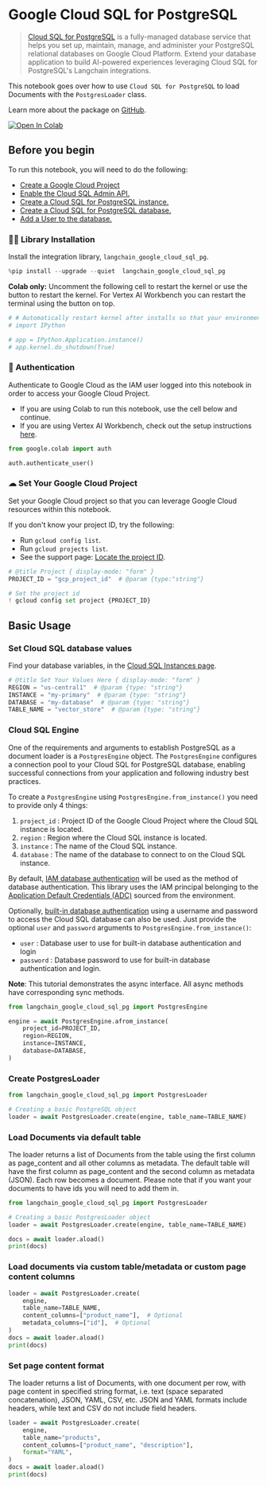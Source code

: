 # Google Cloud SQL for PostgreSQL

> [Cloud SQL for PostgreSQL](https://cloud.google.com/sql/docs/postgres) is a fully-managed database service that helps you set up, maintain, manage, and administer your PostgreSQL relational databases on Google Cloud Platform. Extend your database application to build AI-powered experiences leveraging Cloud SQL for PostgreSQL's Langchain integrations.

This notebook goes over how to use `Cloud SQL for PostgreSQL` to load Documents with the `PostgresLoader` class.

Learn more about the package on [GitHub](https://github.com/googleapis/langchain-google-cloud-sql-pg-python/).

[![Open In Colab](https://colab.research.google.com/assets/colab-badge.svg)](https://colab.research.google.com/github/googleapis/langchain-google-cloud-sql-pg-python/blob/main/docs/document_loader.ipynb)

## Before you begin

To run this notebook, you will need to do the following:

 * [Create a Google Cloud Project](https://developers.google.com/workspace/guides/create-project)
 * [Enable the Cloud SQL Admin API.](https://console.cloud.google.com/marketplace/product/google/sqladmin.googleapis.com)
 * [Create a Cloud SQL for PostgreSQL instance.](https://cloud.google.com/sql/docs/postgres/create-instance)
 * [Create a Cloud SQL for PostgreSQL database.](https://cloud.google.com/sql/docs/postgres/create-manage-databases)
 * [Add a User to the database.](https://cloud.google.com/sql/docs/postgres/create-manage-users)

### 🦜🔗 Library Installation
Install the integration library, `langchain_google_cloud_sql_pg`.


```python
%pip install --upgrade --quiet  langchain_google_cloud_sql_pg
```

**Colab only:** Uncomment the following cell to restart the kernel or use the button to restart the kernel. For Vertex AI Workbench you can restart the terminal using the button on top.


```python
# # Automatically restart kernel after installs so that your environment can access the new packages
# import IPython

# app = IPython.Application.instance()
# app.kernel.do_shutdown(True)
```

### 🔐 Authentication
Authenticate to Google Cloud as the IAM user logged into this notebook in order to access your Google Cloud Project.

* If you are using Colab to run this notebook, use the cell below and continue.
* If you are using Vertex AI Workbench, check out the setup instructions [here](https://github.com/GoogleCloudPlatform/generative-ai/tree/main/setup-env).


```python
from google.colab import auth

auth.authenticate_user()
```

### ☁ Set Your Google Cloud Project
Set your Google Cloud project so that you can leverage Google Cloud resources within this notebook.

If you don't know your project ID, try the following:

* Run `gcloud config list`.
* Run `gcloud projects list`.
* See the support page: [Locate the project ID](https://support.google.com/googleapi/answer/7014113).


```python
# @title Project { display-mode: "form" }
PROJECT_ID = "gcp_project_id"  # @param {type:"string"}

# Set the project id
! gcloud config set project {PROJECT_ID}
```

## Basic Usage

### Set Cloud SQL database values
Find your database variables, in the [Cloud SQL Instances page](https://console.cloud.google.com/sql/instances).


```python
# @title Set Your Values Here { display-mode: "form" }
REGION = "us-central1"  # @param {type: "string"}
INSTANCE = "my-primary"  # @param {type: "string"}
DATABASE = "my-database"  # @param {type: "string"}
TABLE_NAME = "vector_store"  # @param {type: "string"}
```

### Cloud SQL Engine

One of the requirements and arguments to establish PostgreSQL as a document loader is a `PostgresEngine` object. The `PostgresEngine`  configures a connection pool to your Cloud SQL for PostgreSQL database, enabling successful connections from your application and following industry best practices.

To create a `PostgresEngine` using `PostgresEngine.from_instance()` you need to provide only 4 things:

1. `project_id` : Project ID of the Google Cloud Project where the Cloud SQL instance is located.
1. `region` : Region where the Cloud SQL instance is located.
1. `instance` : The name of the Cloud SQL instance.
1. `database` : The name of the database to connect to on the Cloud SQL instance.

By default, [IAM database authentication](https://cloud.google.com/sql/docs/postgres/iam-authentication) will be used as the method of database authentication. This library uses the IAM principal belonging to the [Application Default Credentials (ADC)](https://cloud.google.com/docs/authentication/application-default-credentials) sourced from the environment.

Optionally, [built-in database authentication](https://cloud.google.com/sql/docs/postgres/users) using a username and password to access the Cloud SQL database can also be used. Just provide the optional `user` and `password` arguments to `PostgresEngine.from_instance()`:

* `user` : Database user to use for built-in database authentication and login
* `password` : Database password to use for built-in database authentication and login.


**Note**: This tutorial demonstrates the async interface. All async methods have corresponding sync methods.


```python
from langchain_google_cloud_sql_pg import PostgresEngine

engine = await PostgresEngine.afrom_instance(
    project_id=PROJECT_ID,
    region=REGION,
    instance=INSTANCE,
    database=DATABASE,
)
```

### Create PostgresLoader


```python
from langchain_google_cloud_sql_pg import PostgresLoader

# Creating a basic PostgreSQL object
loader = await PostgresLoader.create(engine, table_name=TABLE_NAME)
```

### Load Documents via default table
The loader returns a list of Documents from the table using the first column as page_content and all other columns as metadata. The default table will have the first column as
page_content and the second column as metadata (JSON). Each row becomes a document. Please note that if you want your documents to have ids you will need to add them in.


```python
from langchain_google_cloud_sql_pg import PostgresLoader

# Creating a basic PostgresLoader object
loader = await PostgresLoader.create(engine, table_name=TABLE_NAME)

docs = await loader.aload()
print(docs)
```

### Load documents via custom table/metadata or custom page content columns


```python
loader = await PostgresLoader.create(
    engine,
    table_name=TABLE_NAME,
    content_columns=["product_name"],  # Optional
    metadata_columns=["id"],  # Optional
)
docs = await loader.aload()
print(docs)
```

### Set page content format
The loader returns a list of Documents, with one document per row, with page content in specified string format, i.e. text (space separated concatenation), JSON, YAML, CSV, etc. JSON and YAML formats include headers, while text and CSV do not include field headers.



```python
loader = await PostgresLoader.create(
    engine,
    table_name="products",
    content_columns=["product_name", "description"],
    format="YAML",
)
docs = await loader.aload()
print(docs)
```
